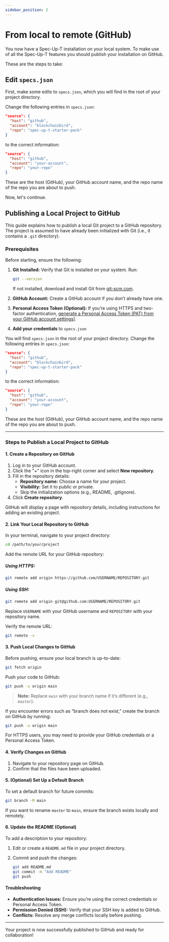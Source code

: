 ```yaml
---
sidebar_position: 2
---
```


# From local to remote (GitHub)

You now have a Spec-Up-T installation on your local system. To make use of all the Spec-Up-T features you should publish your installation on GitHub.

These are the steps to take:

## Edit `specs.json`

First, make some edits to `specs.json`, which you will find in the root of your project directory.

Change the following entries in `specs.json`:

```json
"source": {
  "host": "github",
  "account": "blockchainbird",
  "repo": "spec-up-t-starter-pack"
}
```

to the correct information:

```json
"source": {
  "host": "github",
  "account": "your-account",
  "repo": "your-repo"
}
```

These are the host (GitHub), your GitHub account name, and the repo name of the repo you are about to push.

Now, let's continue.

## Publishing a Local Project to GitHub

This guide explains how to publish a local Git project to a GitHub repository. The project is assumed to have already been initialized with Git (i.e., it contains a `.git` directory).

### Prerequisites

Before starting, ensure the following:

1. **Git Installed:** Verify that Git is installed on your system. Run:

   ```bash
   git --version
   ```

   If not installed, download and install Git from [git-scm.com](https://git-scm.com).

2. **GitHub Account:** Create a GitHub account if you don’t already have one.

3. **Personal Access Token (Optional):** If you’re using HTTPS and two-factor authentication, [generate a Personal Access Token (PAT) from your GitHub account settings](../github-token.md)].

4. **Add your credentials** to `specs.json`

You will find `specs.json` in the root of your project directory. Change the following entries in `specs.json`:

```json
"source": {
  "host": "github",
  "account": "blockchainbird",
  "repo": "spec-up-t-starter-pack"
}
```

to the correct information:

```json
"source": {
  "host": "github",
  "account": "your-account",
  "repo": "your-repo"
}
```

These are the host (GitHub), your GitHub account name, and the repo name of the repo you are about to push.

---

### Steps to Publish a Local Project to GitHub

#### 1. Create a Repository on GitHub

1. Log in to your GitHub account.
2. Click the "+" icon in the top-right corner and select **New repository**.
3. Fill in the repository details:
   - **Repository name:** Choose a name for your project.
   - **Visibility:** Set it to public or private.
   - Skip the initialization options (e.g., README, .gitignore).
4. Click **Create repository**.

GitHub will display a page with repository details, including instructions for adding an existing project.

#### 2. Link Your Local Repository to GitHub

In your terminal, navigate to your project directory:

```bash
cd /path/to/your/project
```

Add the remote URL for your GitHub repository:

##### Using HTTPS:

```bash
git remote add origin https://github.com/USERNAME/REPOSITORY.git
```

##### Using SSH:

```bash
git remote add origin git@github.com:USERNAME/REPOSITORY.git
```

Replace `USERNAME` with your GitHub username and `REPOSITORY` with your repository name.

Verify the remote URL:

```bash
git remote -v
```

#### 3. Push Local Changes to GitHub

Before pushing, ensure your local branch is up-to-date:

```bash
git fetch origin
```

Push your code to GitHub:

```bash
git push -u origin main
```

> **Note:** Replace `main` with your branch name if it’s different (e.g., `master`).

If you encounter errors such as “branch does not exist,” create the branch on GitHub by running:

```bash
git push -u origin main
```

For HTTPS users, you may need to provide your GitHub credentials or a Personal Access Token.

#### 4. Verify Changes on GitHub

1. Navigate to your repository page on GitHub.
2. Confirm that the files have been uploaded.

#### 5. (Optional) Set Up a Default Branch

To set a default branch for future commits:

```bash
git branch -M main
```

If you want to rename `master` to `main`, ensure the branch exists locally and remotely.

#### 6. Update the README (Optional)

To add a description to your repository:

1. Edit or create a `README.md` file in your project directory.
2. Commit and push the changes:

   ```bash
   git add README.md
   git commit -m "Add README"
   git push
   ```

#### Troubleshooting

- **Authentication Issues:** Ensure you’re using the correct credentials or Personal Access Token.
- **Permission Denied (SSH):** Verify that your SSH key is added to GitHub.
- **Conflicts:** Resolve any merge conflicts locally before pushing.

---

Your project is now successfully published to GitHub and ready for collaboration!


